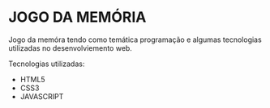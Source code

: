 # JOGO DA MEMÓRIA

Jogo da memóra tendo como temática programação e algumas tecnologias utilizadas no desenvolviemento  web.

Tecnologias utilizadas:

* HTML5
* CSS3
* JAVASCRIPT
